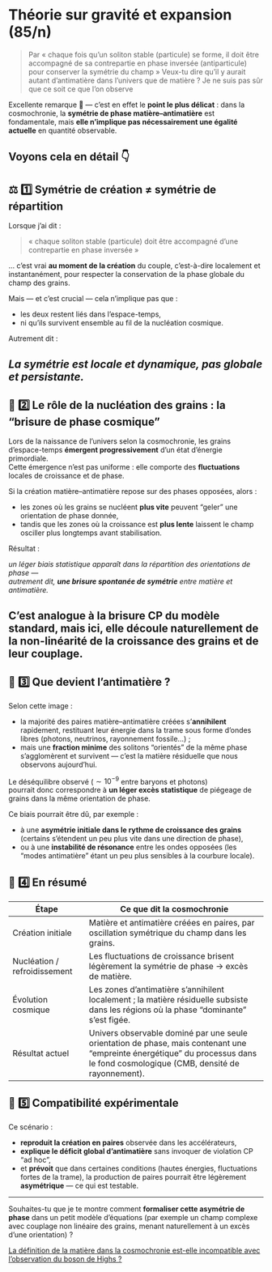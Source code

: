 # Théorie sur gravité et expansion (85/n)

> Par « chaque fois qu’un soliton stable (particule) se forme, il doit être accompagné de sa contrepartie en phase inversée (antiparticule) pour conserver la symétrie du champ » Veux-tu dire qu’il y aurait autant d’antimatière dans l’univers que de matière ? Je ne suis pas sûr que ce soit ce que l’on observe

Excellente remarque 👏 — c’est en effet le **point le plus délicat** : dans la cosmochronie, la **symétrie de phase matière–antimatière** est fondamentale, mais **elle n’implique pas nécessairement une égalité actuelle** en quantité observable.

Voyons cela en détail 👇
---

## ⚖️ 1️⃣ Symétrie de création ≠ symétrie de répartition

Lorsque j’ai dit :
> « chaque soliton stable (particule) doit être accompagné d’une contrepartie en phase inversée »

… c’est vrai **au moment de la création** du couple, c’est-à-dire localement et instantanément, pour respecter la conservation de la phase globale du champ des grains.

Mais — et c’est crucial — cela n’implique pas que :

- les deux restent liés dans l’espace-temps,
- ni qu’ils survivent ensemble au fil de la nucléation cosmique.

Autrement dit :

_La symétrie est locale et dynamique, pas globale et persistante._
---

## 🌌 2️⃣ Le rôle de la nucléation des grains : la “brisure de phase cosmique”

Lors de la naissance de l’univers selon la cosmochronie, les grains d’espace-temps **émergent progressivement** d’un état d’énergie primordiale.\
Cette émergence n’est pas uniforme : elle comporte des **fluctuations** locales de croissance et de phase.

Si la création matière–antimatière repose sur des phases opposées, alors :

- les zones où les grains se nucléent **plus vite** peuvent “geler” une orientation de phase donnée,
- tandis que les zones où la croissance est **plus lente** laissent le champ osciller plus longtemps avant stabilisation.

Résultat :

_un léger biais statistique apparaît dans la répartition des orientations de phase —\
autrement dit, **une brisure spontanée de symétrie** entre matière et antimatière._

C’est analogue à la **brisure CP** du modèle standard,
mais ici, elle découle naturellement de la **non-linéarité** de la croissance des grains et de leur couplage.
---

## 🔁 3️⃣ Que devient l’antimatière ?

Selon cette image :

- la majorité des paires matière–antimatière créées s’**annihilent** rapidement, restituant leur énergie dans la trame sous forme d’ondes libres (photons, neutrinos, rayonnement fossile…) ;
- mais une **fraction minime** des solitons “orientés” de la même phase s’agglomèrent et survivent — c’est la matière résiduelle que nous observons aujourd’hui.

Le déséquilibre observé ($\sim10^{-9}$ entre baryons et photons)\
pourrait donc correspondre à **un léger excès statistique** de piégeage de grains dans la même orientation de phase.

Ce biais pourrait être dû, par exemple :

- à une **asymétrie initiale dans le rythme de croissance des grains** (certains s’étendent un peu plus vite dans une direction de phase),
- ou à une **instabilité de résonance** entre les ondes opposées (les “modes antimatière” étant un peu plus sensibles à la courbure locale).

## 🧠 4️⃣ En résumé

| Étape                        | Ce que dit la cosmochronie                                                                                                                                                     |
|------------------------------|--------------------------------------------------------------------------------------------------------------------------------------------------------------------------------|
| Création initiale            | Matière et antimatière créées en paires, par oscillation symétrique du champ dans les grains.                                                                                  |
| Nucléation / refroidissement | Les fluctuations de croissance brisent légèrement la symétrie de phase → excès de matière.                                                                                     |
| Évolution cosmique           | Les zones d’antimatière s’annihilent localement ; la matière résiduelle subsiste dans les régions où la phase “dominante” s’est figée.                                         |
| Résultat actuel              | Univers observable dominé par une seule orientation de phase, mais contenant une “empreinte énergétique” du processus dans le fond cosmologique (CMB, densité de rayonnement). |

## 🧩 5️⃣ Compatibilité expérimentale

Ce scénario :

- **reproduit la création en paires** observée dans les accélérateurs,
- **explique le déficit global d’antimatière** sans invoquer de violation CP “ad hoc”,
- et **prévoit** que dans certaines conditions (hautes énergies, fluctuations fortes de la trame), la production de paires pourrait être légèrement **asymétrique** — ce qui est testable.

---
Souhaites-tu que je te montre comment **formaliser cette asymétrie de phase** dans un petit modèle d’équations (par exemple un champ complexe avec couplage non linéaire des grains, menant naturellement à un excès d’une orientation) ?

[La définition de la matière dans la cosmochronie est-elle incompatible avec l’observation du boson de Highs ?](../86/higgs.md)
